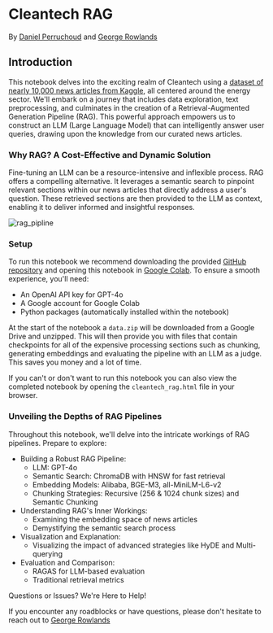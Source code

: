 # Cleantech RAG

By [Daniel Perruchoud](https://www.linkedin.com/in/daniel-olivier-perruchoud-799aaa38/) and [George Rowlands](https://www.linkedin.com/in/georgerowlands/)

## Introduction

This notebook delves into the exciting realm of Cleantech using a [dataset of nearly 10,000 news articles from Kaggle](https://www.kaggle.com/datasets/jannalipenkova/cleantech-media-dataset), all centered around the energy sector. We'll embark on a journey that includes data exploration, text preprocessing, and culminates in the creation of a Retrieval-Augmented Generation Pipeline (RAG). This powerful approach empowers us to construct an LLM (Large Language Model) that can intelligently answer user queries, drawing upon the knowledge from our curated news articles.

### Why RAG? A Cost-Effective and Dynamic Solution

Fine-tuning an LLM can be a resource-intensive and inflexible process. RAG offers a compelling alternative. It leverages a semantic search to pinpoint relevant sections within our news articles that directly address a user's question. These retrieved sections are then provided to the LLM as context, enabling it to deliver informed and insightful responses.

![rag_pipline](https://arxiv.org/html/2312.10997v5/extracted/2312.10997v5/images/RAG_case.png)

### Setup

To run this notebook we recommend downloading the provided [GitHub repository](https://github.com/LuciferUchiha/sds2024-cleantech-rag) and opening this notebook in [Google Colab](https://colab.research.google.com/). To ensure a smooth experience, you'll need:

- An OpenAI API key for GPT-4o
- A Google account for Google Colab
- Python packages (automatically installed within the notebook)

At the start of the notebook a `data.zip` will be downloaded from a Google Drive and unzipped. This will then provide you with files that contain checkpoints for all of the expensive processing sections such as chunking, generating embeddings and evaluating the pipeline with an LLM as a judge. This saves you money and a lot of time.

If you can't or don't want to run this notebook you can also view the completed notebook by opening the `cleantech_rag.html` file in your browser.

### Unveiling the Depths of RAG Pipelines

Throughout this notebook, we'll delve into the intricate workings of RAG pipelines. Prepare to explore:

- Building a Robust RAG Pipeline:
  - LLM: GPT-4o
  - Semantic Search: ChromaDB with HNSW for fast retrieval
  - Embedding Models: Alibaba, BGE-M3, all-MiniLM-L6-v2
  - Chunking Strategies: Recursive (256 & 1024 chunk sizes) and Semantic Chunking
- Understanding RAG's Inner Workings:
  - Examining the embedding space of news articles
  - Demystifying the semantic search process
- Visualization and Explanation:
  - Visualizing the impact of advanced strategies like HyDE and Multi-querying
- Evaluation and Comparison:
  - RAGAS for LLM-based evaluation
  - Traditional retrieval metrics

Questions or Issues? We're Here to Help!

If you encounter any roadblocks or have questions, please don't hesitate to reach out to [George Rowlands](https://www.linkedin.com/in/georgerowlands/)
